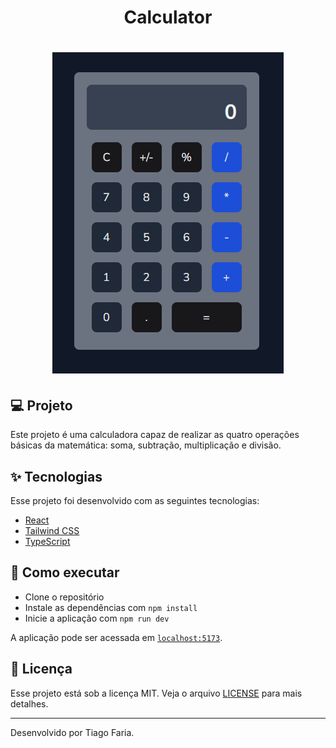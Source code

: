 <h1 align="center">Calculator</h1>

<h1 align="center">
  <img alt="Calculator" title="Calculator" src=".github/preview.png" />
</h1>

## 💻 Projeto

Este projeto é uma calculadora capaz de realizar as quatro operações básicas da matemática: soma, subtração, multiplicação e divisão.

## ✨ Tecnologias

Esse projeto foi desenvolvido com as seguintes tecnologias:

- [React](https://pt-br.reactjs.org/)
- [Tailwind CSS](https://tailwindcss.com/)
- [TypeScript](https://www.typescriptlang.org/)

## 🚀 Como executar

- Clone o repositório
- Instale as dependências com `npm install`
- Inicie a aplicação com `npm run dev`

A aplicação pode ser acessada em [`localhost:5173`](http://localhost:5173).

## 📄 Licença

Esse projeto está sob a licença MIT. Veja o arquivo [LICENSE](LICENSE) para mais detalhes.

---

Desenvolvido por Tiago Faria.
